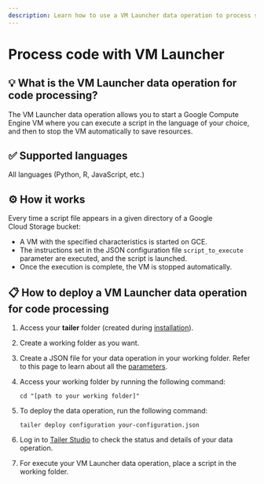```yaml
---
description: Learn how to use a VM Launcher data operation to process some code on a VM.
---
```


# Process code with VM Launcher

## 💡 What is the VM Launcher data operation for code processing?

The VM Launcher data operation allows you to start a Google Compute Engine VM where you can execute a script in the language of your choice, and then to stop the VM automatically to save resources.

## ✅ Supported languages

All languages \(Python, R, JavaScript, etc.\)

## ⚙️ How it works

Every time a script file appears in a given directory of a Google Cloud Storage bucket:

* A VM with the specified characteristics is started on GCE.
* The instructions set in the JSON configuration file `script_to_execute` parameter are executed, and the script is launched.
* Once the execution is complete, the VM is stopped automatically.

## **📋 How to deploy a** VM Launcher **data operation for code processing**

1. Access your **tailer** folder \(created during [installation](../../getting-started/install-tailer-sdk.md)\).
2. Create a working folder as you want.
3. Create a JSON file for your data operation in your working folder. Refer to this page to learn about all the [parameters](../../xml-conversion/untitled-1.md).
4. Access your working folder by running the following command:

   ```text
   cd "[path to your working folder]"
   ```

5. To deploy the data operation, run the following command:

   ```text
   tailer deploy configuration your-configuration.json
   ```

6. Log in to [Tailer Studio](http://studio.tailer.ai/) to check the status and details of your data operation.
7. For execute your VM Launcher data operation, place a script in the working folder.

